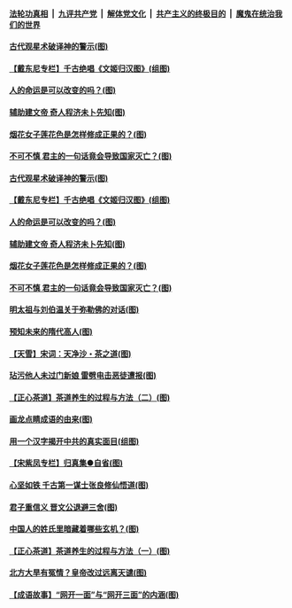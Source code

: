 

####  [法轮功真相](../../../../basic/blob/master/README.md?t=06202031) &nbsp;|&nbsp; [九评共产党](../../../../9ping.md/blob/master/README.md?t=06202031) &nbsp;|&nbsp; [解体党文化](../../../../jtdwh.md/blob/master/README.md?t=06202031)  &nbsp;|&nbsp; [共产主义的终极目的](../../../../gczydzjmd.md/blob/master/README.md?t=06202031) &nbsp;|&nbsp; [魔鬼在统治我们的世界](../../../../mgztzwmdsj.md/blob/master/README.md?t=06202031) 

#### [古代观星术破译神的警示(图)](../pages/p7/936938.md?t=06202031) 

#### [【戴东尼专栏】千古绝唱《文姬归汉图》(组图)](../pages/p7/933598.md?t=06202031) 

#### [人的命运是可以改变的吗？(图)](../pages/p7/936633.md?t=06202031) 

#### [辅助建文帝 奇人程济未卜先知(图)](../pages/p7/936751.md?t=06202031) 

#### [烟花女子莲花色是怎样修成正果的？(图)](../pages/p7/936627.md?t=06202031) 

#### [不可不慎 君主的一句话竟会导致国家灭亡？(图)](../pages/p7/936921.md?t=06202031) 

#### [古代观星术破译神的警示(图)](../pages/p7/936938.md?t=06202031) 

#### [【戴东尼专栏】千古绝唱《文姬归汉图》(组图)](../pages/p7/933598.md?t=06202031) 

#### [人的命运是可以改变的吗？(图)](../pages/p7/936633.md?t=06202031) 

#### [辅助建文帝 奇人程济未卜先知(图)](../pages/p7/936751.md?t=06202031) 

#### [烟花女子莲花色是怎样修成正果的？(图)](../pages/p7/936627.md?t=06202031) 

#### [不可不慎 君主的一句话竟会导致国家灭亡？(图)](../pages/p7/936921.md?t=06202031) 

#### [明太祖与刘伯温关于弥勒佛的对话(图)](../pages/p7/936918.md?t=06202031) 

#### [预知未来的隋代高人(图)](../pages/p7/936519.md?t=06202031) 

#### [【天雪】宋词：天净沙・茶之道(图)](../pages/p7/936606.md?t=06202031) 

#### [玷污他人未过门新娘 雷劈电击恶徒遭报(图)](../pages/p7/936730.md?t=06202031) 

#### [【正心茶道】茶道养生的过程与方法（二）(图)](../pages/p7/936188.md?t=06202031) 

#### [画龙点睛成语的由来(图)](../pages/p7/936521.md?t=06202031) 

#### [用一个汉字揭开中共的真实面目(组图)](../pages/p7/936605.md?t=06202031) 

#### [【宋紫凤专栏】归真集●自省(图)](../pages/p7/936715.md?t=06202031) 

#### [心坚如铁 千古第一谋士张良修仙悟道(图)](../pages/p7/936518.md?t=06202031) 

#### [君子重信义 晋文公退避三舍(图)](../pages/p7/936517.md?t=06202031) 

#### [中国人的姓氏里暗藏着哪些玄机？(图)](../pages/p7/936608.md?t=06202031) 

#### [【正心茶道】茶道养生的过程与方法（一）(图)](../pages/p7/936187.md?t=06202031) 

#### [北方大旱有冤情？皇帝改过远离天谴(图)](../pages/p7/936431.md?t=06202031) 

#### [【成语故事】“网开一面”与“网开三面”的内涵(图)](../pages/p7/936380.md?t=06202031) 

